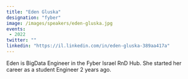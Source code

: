 ```yaml
---
title: "Eden Gluska"
designation: "fyber"
image: /images/speakers/eden-gluska.jpg
events:
 - 2022
twitter: ""
linkedin: "https://il.linkedin.com/in/eden-gluska-389aa417a"
---
```


Eden is BigData Engineer in the Fyber Israel RnD Hub. She started her career as a student Engineer 2 years ago.